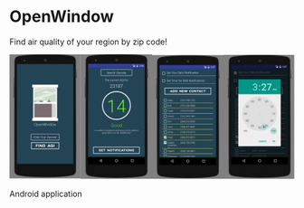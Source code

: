 # OpenWindow

Find air quality of your region by zip code!

![alt text](screenshot/5.png "main page")


Android application 
